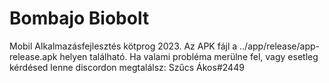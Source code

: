 # Bombajo Biobolt
Mobil Alkalmazásfejlesztés kötprog 2023.
Az APK fájl a ../app/release/app-release.apk helyen található.
Ha valami probléma merülne fel, vagy esetleg kérdésed lenne discordon megtalálsz: Szűcs Ákos#2449
